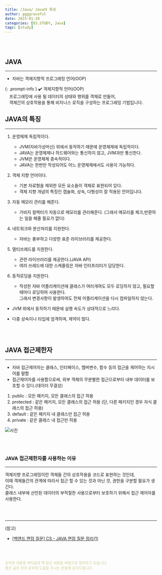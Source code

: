 ```yaml
---
title: /Java/ Java의 특징
author: ggggraceful
date: 2023-01-20
categories: [03.STUDY, Java]
tags: [study]
---
```


<br/>
<br/>

## JAVA

---

- 자바는 객체지향적 프로그래밍 언어(OOP)

{: .prompt-info }
✔️ 객체지향적 언어(OOP)  
　프로그래밍에 사용 될 데이터의 상태와 행위를 객체로 만들어,  
　객체간의 상호작용을 통해 비지니스 로직을 구성하는 프로그래밍 기법입니다.


## JAVA의 특징

---

1. 운영체제 독립적이다.
   - JVM(자바가상머신) 위에서 동작하기 때문에 운영체제에 독립적이다.
   - JAVA는 운영체제나 하드웨어와는 통신하지 않고, JVM과만 통신한다.
   - JVM은 운영체제 종속적이다.
   - JAVA는 한번만 작성되어도 어느 운영체제에서도 사용이 가능하다.
   
2. 객체 지향 언어이다.
   - 기본 자료형을 제외한 모든 요소들이 객체로 표현되어 있다. 
   - 객체 지향 개념의 특징인 캡슐화, 상속, 다형성이 잘 적용된 언어입니다.

3. 자동 메모리 관리를 해준다.
   - 가비지 컬렉터가 자동으로 메모리를 관리해준다. (그래서 메모리를 체크,반환하는 일을 해줄 필요가 없다)

4. 네트워크와 분산처리를 지원한다.
   - 자바는 풍부하고 다양한 표준 라이브러리를 제공한다.

5. 멀티쓰레드를 지원한다.
   - 관련 라이브러리를 제공한다.(JAVA API)
   - 여러 쓰레드에 대한 스케줄링은 자바 인터프리터가 담당한다.

6. 동적로딩을 지원한다.
   - 작성한 자바 어플리케이션에 클래스가 여러개여도 모두 로딩하지 않고, 필요할 때마다 로딩하여 사용한다.  
     그래서 변경사항이 발생하여도 전체 어플리케이션을 다시 컴파일하지 않는다.

- JVM 위에서 동작하기 때문에 실행 속도가 상대적으로 느리다.

- 다중 상속이나 타입에 엄격하며, 제약이 많다.

<br/>
<br/>

## JAVA 접근제한자

---

- 자바 접근제어자는 클래스, 인터페이스, 멤버변수, 함수 등의 접근을 제어하는 지시어를 말함
- 접근제어자를 사용함으로써, 외부 객체의 무분별한 접근으로부터 내부 데이터를 보호할 수 있다.(데이터 무결성)

1. public :  모든 패키지, 모든 클래스의 접근 허용
2. protected  : 같은 패키지, 모든 클래스의 접근 허용 (단, 다른 패키지인 경우 자식 클래스의 접근 허용)
3. default : 같은 패키지 내 클래스만 접근 허용
4. private : 같은 클래스 내 접근만 허용

![사진](https://user-images.githubusercontent.com/109974940/213834358-530e59e7-335f-4250-be30-66b97d1b4309.png)




<br/>
<br/>

### JAVA 접근제한자를 사용하는 이유

---

객체지향 프로그래밍이란 객체들 간의 상호작용을 코드로 표현하는 것인데,  
이때 객체들간의 관계에 따라서 접근 할 수 있는 것과 아닌 것, 권한을 구분할 필요가 생긴다.  
클래스 내부에 선언된 데이터의 부적절한 사용으로부터 보호하기 위해서 접근 제어자를 사용한다.

<br/>
<br/>

---

(참고)

* [[백엔드 면접 질문] CS - JAVA 면접 질문 정리(1)](https://thalals.tistory.com/314)

<br/>
<br/>

<span style="font-size: 12px; color:  #cbce91"> 공부한 내용을 여러글과 책 읽은 내용을 바탕으로 정리하고 있습니다.</span>  
<span style="font-size: 12px; color:  #cbce91"> 좋은 글로 저의 공부에 도움을 주시는 분들께 감사드립니다. </span>

<!--

❤️면접예상질문 ❤️

-->
